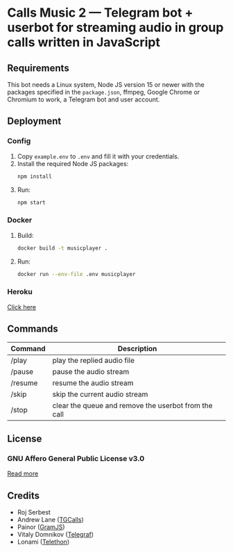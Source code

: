 # Calls Music 2 — Telegram bot + userbot for streaming audio in group calls written in JavaScript

## Requirements

This bot needs a Linux system, Node JS version 15 or newer with the packages specified in the `package.json`, ffmpeg, Google Chrome or Chromium to work, a Telegram bot and user account.

## Deployment

### Config

1. Copy `example.env` to `.env` and fill it with your credentials.
2. Install the required Node JS packages:
   ```bash
   npm install
   ```
3. Run:
   ```bash
   npm start
   ```

### Docker

1. Build:
   ```bash
   docker build -t musicplayer .
   ```
2. Run:
   ```bash
   docker run --env-file .env musicplayer
   ```

### Heroku

[Click here](https://heroku.com/deploy?template=https://github.com/callsmusic/callsmusic2)

## Commands

| Command | Description                                          |
| ------- | ---------------------------------------------------- |
| /play   | play the replied audio file                          |
| /pause  | pause the audio stream                               |
| /resume | resume the audio stream                              |
| /skip   | skip the current audio stream                        |
| /stop   | clear the queue and remove the userbot from the call |

## License

### GNU Affero General Public License v3.0

[Read more](http://www.gnu.org/licenses/#AGPL)

## Credits

- Roj Serbest
- Andrew Lane ([TGCalls](https://github.com/tgcallsjs/tgcalls))
- Painor ([GramJS](https://github.com/gram-js/gramjs))
- Vitaly Domnikov ([Telegraf](https://github.com/telegraf/telegraf))
- Lonami ([Telethon](https://github.com/lonami/telethon))
